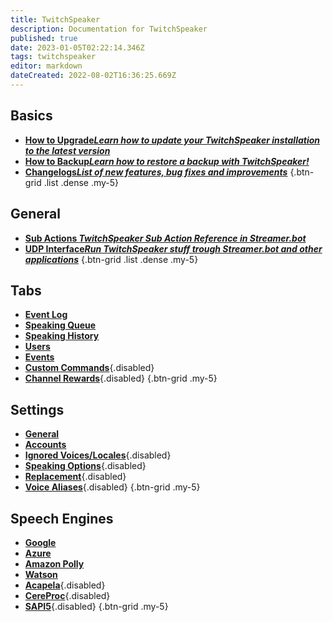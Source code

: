```yaml
---
title: TwitchSpeaker
description: Documentation for TwitchSpeaker
published: true
date: 2023-01-05T02:22:14.346Z
tags: twitchspeaker
editor: markdown
dateCreated: 2022-08-02T16:36:25.669Z
---
```


## Basics
- [<i class="mdi mdi-arrow-collapse-up text--twitch"></i>**How to Upgrade*Learn how to update your TwitchSpeaker installation to the latest version***](/TwitchSpeaker/Update)
- [<i class="mdi mdi-floppy text--twitch"></i>**How to Backup*Learn how to restore a backup with TwitchSpeaker!***](/TwitchSpeaker/Backup)
- [<i class="mdi mdi-update text--twitch"></i>**Changelogs*List of new features, bug fixes and improvements***](/TwitchSpeaker/Changelogs)
{.btn-grid .list .dense .my-5}

## General
- [<i class="mdi mdi-lightning-bolt-outline text--twitch"></i>**Sub Actions *TwitchSpeaker Sub Action Reference in Streamer.bot***](/Sub-Actions/TwitchSpeaker)
- [<i class="mdi mdi-application text--twitch"></i>**UDP Interface*Run TwitchSpeaker stuff trough Streamer.bot and other applications***](/TwitchSpeaker/General/UDP-Interface)
{.btn-grid .list .dense .my-5}

## Tabs
- [<i class="mdi mdi-clock text--twitch"></i>**Event Log**](/TwitchSpeaker/Tabs/Event-Log)
- [<i class="mdi mdi-human-queue text--twitch"></i>**Speaking Queue**](/TwitchSpeaker/Tabs/Speaking-Queue)
- [<i class="mdi mdi-history text--twitch"></i>**Speaking History**](/TwitchSpeaker/Tabs/Speaking-History)
- [<i class="mdi mdi-account text--twitch"></i>**Users**](/TwitchSpeaker/Tabs/Users)
- [<i class="mdi mdi-clock mdi-flip-h text--twitch"></i>**Events**](/TwitchSpeaker/Tabs/Events)
- [<i class="mdi mdi-exclamation-thick text--twitch"></i>**Custom Commands**](/TwitchSpeaker/Tabs/Custom-Commands){.disabled}
- [<i class="mdi mdi-adjust text--twitch"></i>**Channel Rewards**](/TwitchSpeaker/Tabs/Channel-Rewards){.disabled}
{.btn-grid .my-5}

## Settings
- [<i class="mdi mdi-format-align-center text--twitch"></i>**General**](/TwitchSpeaker/Settings/General)
- [<i class="mdi mdi-account-multiple text--twitch"></i>**Accounts**](/TwitchSpeaker/Settings/Accounts)
- [<i class="mdi mdi-close-thick text--twitch"></i>**Ignored Voices/Locales**](/TwitchSpeaker/Settings/Ignored-Voices-Locales){.disabled}
- [<i class="mdi mdi-format-list-numbered text--twitch"></i>**Speaking Options**](/TwitchSpeaker/Settings/Speaking-Options){.disabled}
- [<i class="mdi mdi-content-cut text--twitch"></i>**Replacement**](/TwitchSpeaker/Settings/Replacement){.disabled}
- [<i class="mdi mdi-account-voice text--twitch"></i>**Voice Aliases**](/TwitchSpeaker/Settings/Voice-Aliases){.disabled}
{.btn-grid .my-5}

## Speech Engines
- [<i class="mdi mdi-google theme--dark"></i>**Google**](/TwitchSpeaker/Speech-Engines/Google)
- [<i class="mdi mdi-microsoft-azure theme--dark"></i>**Azure**](/TwitchSpeaker/Speech-Engines/Azure)
- [<i class="mdi mdi-amazon theme--dark"></i>**Amazon Polly**](/TwitchSpeaker/Speech-Engines/Amazon-Polly)
- [<i class="mdi mdi-microphone theme--dark"></i>**Watson**](/TwitchSpeaker/Speech-Engines/Watson)
- [<i class="mdi mdi-microphone theme--dark"></i>**Acapela**](/TwitchSpeaker/Speech-Engines/Acapela){.disabled}
- [<i class="mdi mdi-microphone theme--dark"></i>**CereProc**](/TwitchSpeaker/Speech-Engines/CereProc){.disabled}
- [<i class="mdi mdi-microsoft theme--dark"></i>**SAPI5**](/TwitchSpeaker/Speech-Engines/SAPI5){.disabled}
{.btn-grid .my-5}